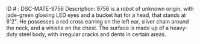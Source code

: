 ID # : DSC-MATE-9756
Description: 9756 is a robot of unknown origin, with jade-green glowing LED eyes and a bucket hat for a head, that stands at 6'2". He possesses a red cross earring on the left ear, silver chain around the neck, and a whistle on the chest. The surface is made up of a heavy-duty steel body, with irregular cracks and dents in certain areas. 